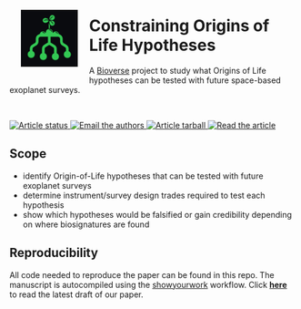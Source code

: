 <img align="left" width = "100" hspace="20" vspace="28" src="icon/OoL-icon_dark-green.jpg" alt="logo"/>

# Constraining Origins of Life Hypotheses

A [Bioverse](https://github.com/danielapai/bioverse) project to study what Origins of Life hypotheses can be tested with future space-based exoplanet surveys.

<br>
<p>
<a href="https://github.com/matiscke/originsoflife/actions/workflows/build.yml">
<img src="https://github.com/matiscke/originsoflife/actions/workflows/build.yml/badge.svg?branch=main" alt="Article status"/>
</a>
<a href="mailto:schlecker@arizona.edu">
<img src="https://img.shields.io/badge/contact-authors-blueviolet.svg?style=flat" alt="Email the authors"/>
<a href="https://github.com/matiscke/originsoflife/raw/main-pdf/arxiv.tar.gz">
<img src="https://img.shields.io/badge/article-tarball-blue.svg?style=flat" alt="Article tarball"/>
</a>
<a href="https://github.com/matiscke/originsoflife/raw/main-pdf/ms.pdf">
<img src="https://img.shields.io/badge/article-pdf-blue.svg?style=flat" alt="Read the article"/>
</a>
</p>


## Scope
[//]: # (This repository contains the code necessary to create the results and figures in Schlecker+2023. In this study, we... )
[//]: # (Using the [Bioverse]&#40;https://github.com/danielapai/bioverse&#41; framework, we show that...)

- identify Origin-of-Life hypotheses that can be tested with future exoplanet surveys
- determine instrument/survey design trades required to test each hypothesis
- show which hypotheses would be falsified or gain credibility depending on where biosignatures are found

## Reproducibility
All code needed to reproduce the paper can be found in this repo. The manuscript is autocompiled using the [showyourwork](https://github.com/rodluger/showyourwork) workflow.
Click [**here**](https://github.com/matiscke/originsoflife/raw/main-pdf/ms.pdf) to read the latest draft of our paper.










